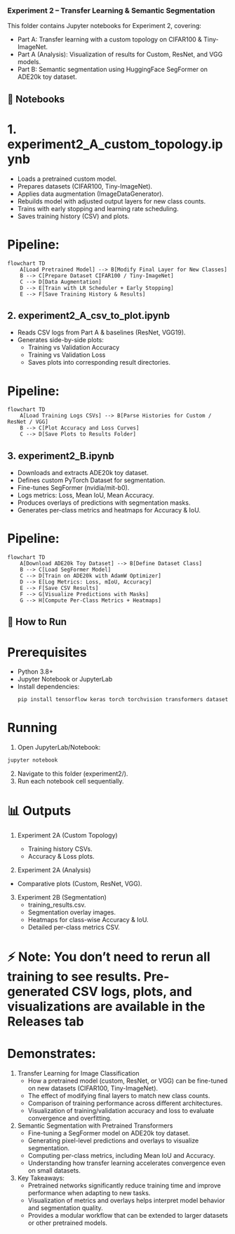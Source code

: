 ### Experiment 2 – Transfer Learning & Semantic Segmentation

This folder contains Jupyter notebooks for Experiment 2, covering:

- Part A: Transfer learning with a custom topology on CIFAR100 & Tiny-ImageNet.
- Part A (Analysis): Visualization of results for Custom, ResNet, and VGG models.
- Part B: Semantic segmentation using HuggingFace SegFormer on ADE20k toy dataset.


## 📂 Notebooks
# 1. experiment2_A_custom_topology.ipynb
- Loads a pretrained custom model.
- Prepares datasets (CIFAR100, Tiny-ImageNet).
- Applies data augmentation (ImageDataGenerator).
- Rebuilds model with adjusted output layers for new class counts.
- Trains with early stopping and learning rate scheduling.
- Saves training history (CSV) and plots.
  
# Pipeline:
```mermaid
flowchart TD
    A[Load Pretrained Model] --> B[Modify Final Layer for New Classes]
    B --> C[Prepare Dataset CIFAR100 / Tiny-ImageNet]
    C --> D[Data Augmentation]
    D --> E[Train with LR Scheduler + Early Stopping]
    E --> F[Save Training History & Results]
```
## 2. experiment2_A_csv_to_plot.ipynb

- Reads CSV logs from Part A & baselines (ResNet, VGG19).
- Generates side-by-side plots:
  - Training vs Validation Accuracy
  - Training vs Validation Loss
  - Saves plots into corresponding result directories.

# Pipeline:
```mermaid
flowchart TD
    A[Load Training Logs CSVs] --> B[Parse Histories for Custom / ResNet / VGG]
    B --> C[Plot Accuracy and Loss Curves]
    C --> D[Save Plots to Results Folder]
```
## 3. experiment2_B.ipynb
- Downloads and extracts ADE20k toy dataset.
- Defines custom PyTorch Dataset for segmentation.
- Fine-tunes SegFormer (nvidia/mit-b0).
- Logs metrics: Loss, Mean IoU, Mean Accuracy.
- Produces overlays of predictions with segmentation masks.
- Generates per-class metrics and heatmaps for Accuracy & IoU.

# Pipeline:
```mermaid
flowchart TD
    A[Download ADE20k Toy Dataset] --> B[Define Dataset Class]
    B --> C[Load SegFormer Model]
    C --> D[Train on ADE20k with AdamW Optimizer]
    D --> E[Log Metrics: Loss, mIoU, Accuracy]
    E --> F[Save CSV Results]
    F --> G[Visualize Predictions with Masks]
    G --> H[Compute Per-Class Metrics + Heatmaps]
```
## 🚀 How to Run
# Prerequisites
- Python 3.8+
- Jupyter Notebook or JupyterLab
- Install dependencies:
  ```bash
  pip install tensorflow keras torch torchvision transformers datasets evaluate imageio pandas matplotlib seaborn
  ```
# Running
1. Open JupyterLab/Notebook:
  ```bash
  jupyter notebook
  ```
2. Navigate to this folder (experiment2/).
3. Run each notebook cell sequentially.

# 📊 Outputs

1. Experiment 2A (Custom Topology)
   - Training history CSVs.
   - Accuracy & Loss plots.

2. Experiment 2A (Analysis)
  - Comparative plots (Custom, ResNet, VGG).

3. Experiment 2B (Segmentation)
   - training_results.csv.
   - Segmentation overlay images.
   - Heatmaps for class-wise Accuracy & IoU.
   - Detailed per-class metrics CSV.

# ⚡ Note: You don’t need to rerun all training to see results. Pre-generated CSV logs, plots, and visualizations are available in the Releases tab

# Demonstrates:

1. Transfer Learning for Image Classification
   - How a pretrained model (custom, ResNet, or VGG) can be fine-tuned on new datasets (CIFAR100, Tiny-ImageNet).
   - The effect of modifying final layers to match new class counts.
   - Comparison of training performance across different architectures.
   - Visualization of training/validation accuracy and loss to evaluate convergence and overfitting.
2. Semantic Segmentation with Pretrained Transformers
   - Fine-tuning a SegFormer model on ADE20k toy dataset.
   - Generating pixel-level predictions and overlays to visualize segmentation.
   - Computing per-class metrics, including Mean IoU and Accuracy.
   - Understanding how transfer learning accelerates convergence even on small datasets.
3. Key Takeaways:
   - Pretrained networks significantly reduce training time and improve performance when adapting to new tasks.
   - Visualization of metrics and overlays helps interpret model behavior and segmentation quality.
   - Provides a modular workflow that can be extended to larger datasets or other pretrained models.

